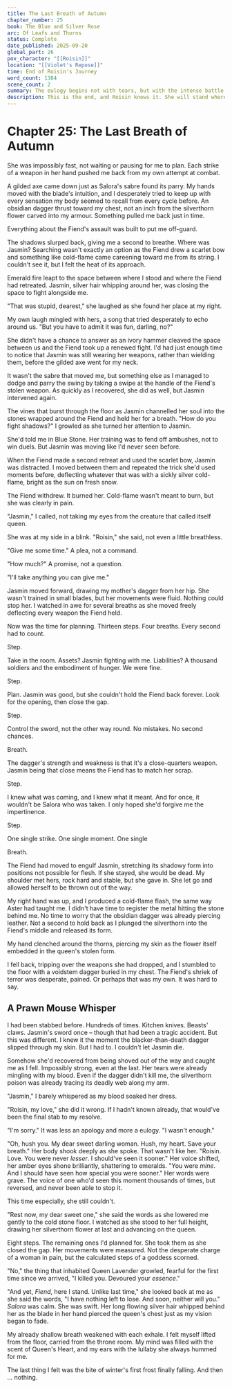 ```yaml
---
title: The Last Breath of Autumn
chapter_number: 25
book: The Blue and Silver Rose
arc: Of Leafs and Thorns
status: Complete
date_published: 2025-09-20
global_part: 26
pov_character: "[[Roisin]]"
location: "[[Violet's Repose]]"
time: End of Roisin's Journey
word_count: 1304
scene_count: 2
summary: The eulogy begins not with tears, but with the intense battle at the last. Roisin made her choice long ago. Now Jasmin must live with the consequence.
description: This is the end, and Roisin knows it. She will stand where Salora once did, hoping to break the cycle at last.
---
```

# Chapter 25: The Last Breath of Autumn
She was impossibly fast, not waiting or pausing for me to plan. Each strike of a weapon in her hand pushed me back from my own attempt at combat.

A gilded axe came down just as Salora's sabre found its parry. My hands moved with the blade's intuition, and I desperately tried to keep up with every sensation my body seemed to recall from every cycle before. An obsidian dagger thrust toward my chest, not an inch from the silverthorn flower carved into my armour. Something pulled me back just in time.

Everything about the Fiend's assault was built to put me off-guard.

The shadows slurped back, giving me a second to breathe. Where was Jasmin? Searching wasn't exactly an option as the Fiend drew a scarlet bow and something like cold-flame came careening toward me from its string. I couldn't see it, but I felt the heat of its approach.

Emerald fire leapt to the space between where I stood and where the Fiend had retreated. Jasmin, silver hair whipping around her, was closing the space to fight alongside me.

"That was stupid, dearest," she laughed as she found her place at my right.

My own laugh mingled with hers, a song that tried desperately to echo around us. "But you have to admit it was fun, darling, no?"

She didn't have a chance to answer as an ivory hammer cleaved the space between us and the Fiend took up a renewed fight. I'd had just enough time to notice that Jasmin was still wearing her weapons, rather than wielding them, before the gilded axe went for my neck.

It wasn't the sabre that moved me, but something else as I managed to dodge and parry the swing by taking a swipe at the handle of the Fiend's stolen weapon. As quickly as I recovered, she did as well, but Jasmin intervened again.

The vines that burst through the floor as Jasmin channelled her soul into the stones wrapped around the Fiend and held her for a breath. "How do you fight shadows?" I growled as she turned her attention to Jasmin.

She'd told me in Blue Stone. Her training was to fend off ambushes, not to win duels. But Jasmin was moving like I'd never seen before.

When the Fiend made a second retreat and used the scarlet bow, Jasmin was distracted. I moved between them and repeated the trick she'd used moments before, deflecting whatever that was with a sickly silver cold-flame, bright as the sun on fresh snow.

The Fiend withdrew. It burned her. Cold-flame wasn't meant to burn, but she was clearly in pain.

"Jasmin," I called, not taking my eyes from the creature that called itself queen.

She was at my side in a blink. "Roisin," she said, not even a little breathless.

"Give me some time." A plea, not a command.

"How much?" A promise, not a question.

"I'll take anything you can give me."

Jasmin moved forward, drawing my mother's dagger from her hip. She wasn't trained in small blades, but her movements were fluid. Nothing could stop her. I watched in awe for several breaths as she moved freely deflecting every weapon the Fiend held.

Now was the time for planning. Thirteen steps. Four breaths. Every second had to count.

Step.

Take in the room. Assets? Jasmin fighting with me. Liabilities? A thousand soldiers and the embodiment of hunger. We were fine.

Step.

Plan. Jasmin was good, but she couldn't hold the Fiend back forever. Look for the opening, then close the gap.

Step.

Control the sword, not the other way round. No mistakes. No second chances.

Breath.

The dagger's strength and weakness is that it's a close-quarters weapon. Jasmin being that close means the Fiend has to match her scrap.

Step.

I knew what was coming, and I knew what it meant. And for once, it wouldn't be Salora who was taken. I only hoped she'd forgive me the impertinence.

Step.

One single strike. One single moment. One single 

Breath.

The Fiend had moved to engulf Jasmin, stretching its shadowy form into positions not possible for flesh. If she stayed, she would be dead. My shoulder met hers, rock hard and stable, but she gave in. She let go and allowed herself to be thrown out of the way.

My right hand was up, and I produced a cold-flame flash, the same way Aster had taught me. I didn't have time to register the metal hitting the stone behind me. No time to worry that the obsidian dagger was already piercing leather. Not a second to hold back as I plunged the silverthorn into the Fiend's middle and released its form.

My hand clenched around the thorns, piercing my skin as the flower itself embedded in the queen's stolen form.

I fell back, tripping over the weapons she had dropped, and I stumbled to the floor with a voidstem dagger buried in my chest. The Fiend's shriek of terror was desperate, pained. Or perhaps that was my own. It was hard to say.
## A Prawn Mouse Whisper
I had been stabbed before. Hundreds of times. Kitchen knives. Beasts' claws. Jasmin's sword once &ndash; though that had been a tragic accident. But this was different. I knew it the moment the blacker-than-death dagger slipped through my skin. But I had to. I couldn't let Jasmin die.

Somehow she'd recovered from being shoved out of the way and caught me as I fell. Impossibly strong, even at the last. Her tears were already mingling with my blood. Even if the dagger didn't kill me, the silverthorn poison was already tracing its deadly web along my arm.

"Jasmin," I barely whispered as my blood soaked her dress.

"Roisin, my love," she did it wrong. If I hadn't known already, that would've been the final stab to my resolve.

"I'm sorry." It was less an apology and more a eulogy. "I wasn't enough."

"Oh, hush you. My dear sweet darling woman. Hush, my heart. Save your breath." Her body shook deeply as she spoke. That wasn't like her. "Roisin. Love. You were never *lesser*. I should've seen it sooner." Her voice shifted, her amber eyes shone brilliantly, shattering to emeralds. "You were *mine*. And I should have seen how special you were sooner." Her words were grave. The voice of one who'd seen this moment thousands of times, but reversed, and never been able to stop it.

This time especially, she still couldn't.

"Rest now, my dear sweet one," she said the words as she lowered me gently to the cold stone floor. I watched as she stood to her full height, drawing her silverthorn flower at last and advancing on the queen.

Eight steps. The remaining ones I'd planned for. She took them as she closed the gap. Her movements were measured. Not the desperate charge of a woman in pain, but the calculated steps of a goddess scorned.

"No," the thing that inhabited Queen Lavender growled, fearful for the first time since we arrived, "I killed you. Devoured your *essence*."

"And yet, *Fiend*, here I stand. Unlike last time," she looked back at me as she said the words, "I have nothing left to lose. And soon, neither will you." *Salora* was calm. She was swift. Her long flowing silver hair whipped behind her as the blade in her hand pierced the queen's chest just as my vision began to fade.

My already shallow breath weakened with each exhale. I felt myself lifted from the floor, carried from the throne room. My mind was filled with the scent of Queen's Heart, and my ears with the lullaby she always hummed for me.

The last thing I felt was the bite of winter's first frost finally falling. And then ... nothing.